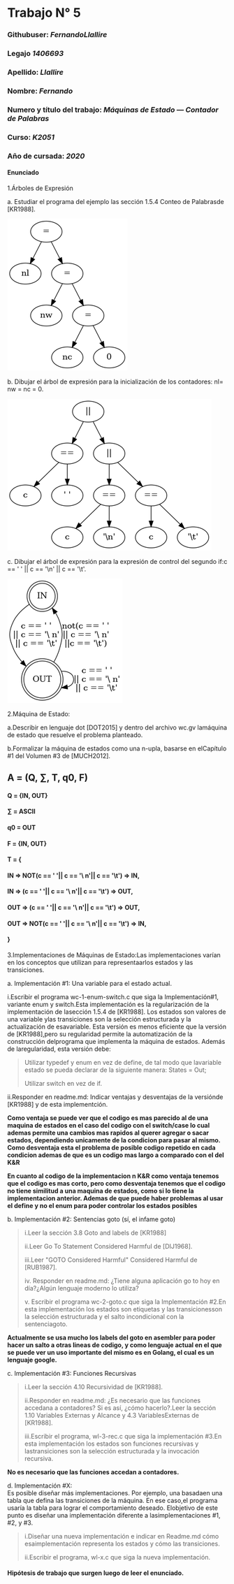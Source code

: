 # Trabajo N° 5
### Githubuser: *FernandoLlallire*
### Legajo *1406693*
### Apellido: *Llallire*
### Nombre: *Fernando*
### Numero y título del trabajo: *Máquinas de Estado — Contador de Palabras*
### Curso: *K2051*
### Año de cursada: *2020*
#### Enunciado

1.Árboles de Expresión

a. Estudiar el programa del ejemplo las sección 1.5.4 Conteo de Palabrasde [KR1988].

![Diagrama1](./punto1.png)

b. Dibujar el árbol de expresión para la inicialización de los contadores: nl= nw = nc = 0.

![Diagrama2](./punto2.png)


c. Dibujar el árbol de expresión para la expresión de control del segundo if:c == ' ' || c == '\n' || c == '\t'.

![Diagrama3](./wc.png)


2.Máquina de Estado:

a.Describir  en  lenguaje  dot    [DOT2015]  y  dentro  del  archivo  wc.gv  lamáquina de estado que resuelve el problema planteado.


b.Formalizar  la  máquina  de  estados  como  una  n-upla,  basarse  en  elCapítulo #1 del Volumen #3 de [MUCH2012].
## A = (Q, ∑, T, q0, F)

#### Q  = {IN, OUT}
#### ∑  = ASCII
#### q0 = OUT
#### F  = {IN, OUT}
#### T  =  {
#### IN => NOT(c == ' '|| c == '\ n'|| c == '\t') => IN,    
#### IN => (c == ' '|| c == '\ n'|| c == '\t') => OUT,
#### OUT => (c == ' '|| c == '\ n'|| c == '\t') => OUT, 
#### OUT => NOT(c == ' '|| c == '\ n'|| c == '\t') => IN,
#### } 

3.Implementaciones de Máquinas de Estado:Las implementaciones varían en los conceptos que utilizan para representaarlos estados y las transiciones.

a. Implementación #1: Una variable para el estado actual.

i.Escribir el programa wc-1-enum-switch.c que siga la Implementación#1, variante enum y switch.Esta implementación es la regularización de la implementación de lasección 1.5.4 de [KR1988]. Los estados son valores de una variable ylas transiciones son la selección estructurada y la actualización de esavariable. Esta versión es menos eficiente que la versión de [KR1988],pero su regularidad permite la automatización de la construcción delprograma  que  implementa  la  máquina  de  estados.  Además  de  laregularidad, esta versión debe:
> Utilizar  typedef  y  enum  en  vez  de  define,  de  tal  modo  que  lavariable estado se pueda declarar de la siguiente manera: States = Out;
> 
> Utilizar switch en vez de if.

ii.Responder en readme.md: Indicar ventajas y desventajas de la versiónde [KR1988] y de esta implementción.

**Como ventaja se puede ver que el codigo es mas parecido al de una maquina de estados en el caso del codigo con el switch/case lo cual ademas permite una cambios mas rapidos al querer agregar o sacar estados, dependiendo unicamente de la condicion para pasar al mismo.
Como desventaja esta el problema de posible codigo repetido en cada condicion ademas de que es un codigo mas largo a comparado con el del K&R**

**En cuanto al codigo de la implementacion n K&R como ventaja tenemos que el codigo es mas corto, pero como desventaja tenemos que el codigo no tiene similitud a una maquina de estados, como si lo tiene la implementacion anterior. Ademas de que puede haber problemas al usar el define y no el enum para poder controlar los estados posibles**

b. Implementación #2: Sentencias goto (sí, el infame goto)
> i.Leer la sección 3.8 Goto and labels de [KR1988]
> 
> ii.Leer Go To Statement Considered Harmful de [DIJ1968].
> 
> iii.Leer "GOTO Considered Harmful" Considered Harmful de [RUB1987].
> 
> iv. Responder en readme.md: ¿Tiene alguna aplicación go to hoy en día?¿Algún lenguaje moderno lo utiliza?
> 
> v.  Escribir el programa wc-2-goto.c que siga la Implementación #2.En esta implementación los estados son etiquetas y las transicionesson la selección estructurada y el salto incondicional con la sentenciagoto.

**Actualmente se usa mucho los labels del goto en asembler para poder hacer un salto a otras lineas de codigo, y como lenguaje actual en el que se puede ver un uso importante del mismo es en Golang, el cual es un lenguaje google.**

c. Implementación #3:  Funciones Recursivas
> i.Leer la sección 4.10 Recursividad de [KR1988].
> 
> ii.Responder en readme.md: ¿Es necesario que las funciones accedana a contadores? Si es así, ¿cómo hacerlo?.Leer  la  sección  1.10 Variables Externas y Alcance  y  4.3 VariablesExternas de [KR1988].
> 
> iii.Escribir el programa, wl-3-rec.c que siga la implementación #3.En  esta  implementación  los  estados  son  funciones recursivas  y  lastransiciones son la selección estructurada y la invocación recursiva.

**No es necesario que las funciones accedan a contadores.**

d. Implementación #X:</br>
Es  posible  diseñar  más  implementaciones.  Por  ejemplo,  una  basadaen  una  tabla  que  defina  las  transiciones  de  la  máquina.  En  ese  caso,el  programa  usaría  la  tabla  para  lograr  el  comportamiento  deseado.  Elobjetivo  de  este  punto  es  diseñar  una  implementación  diferente  a  lasimplementaciones #1, #2, y #3.</br>
> i.Diseñar una nueva implementación e indicar en Readme.md cómo esaimplementación representa los estados y cómo las transiciones.
> 
> ii.Escribir el programa, wl-x.c que siga la nueva implementación.
> 
#### Hipótesis de trabajo que surgen luego de leer el enunciado.